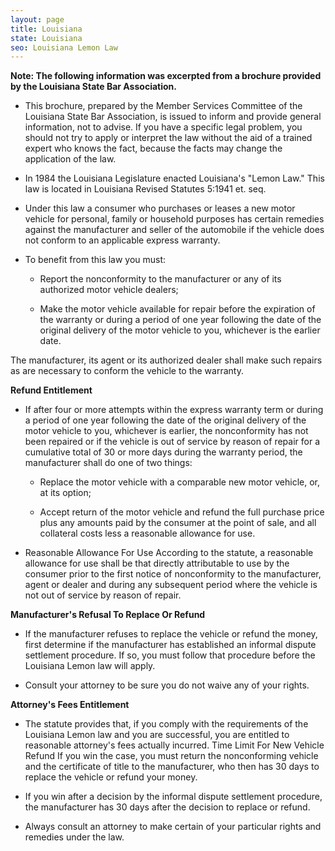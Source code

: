 ```yaml
---
layout: page
title: Louisiana
state: Louisiana
seo: Louisiana Lemon Law
---
```


**Note: The following information was excerpted from a brochure provided by the Louisiana State Bar Association.**

- This brochure, prepared by the Member Services Committee of the Louisiana State Bar Association, is issued to inform and provide general information, not to advise. If you have a specific legal problem, you should not try to apply or interpret the law without the aid of a trained expert who knows the fact, because the facts may change the application of the law. 

- In 1984 the Louisiana Legislature enacted Louisiana's "Lemon Law." This law is located in Louisiana Revised Statutes 5:1941 et. seq. 

- Under this law a consumer who purchases or leases a new motor vehicle for personal, family or household purposes has certain remedies against the manufacturer and seller of the automobile if the vehicle does not conform to an applicable express warranty. 

- To benefit from this law you must:

  - Report the nonconformity to the manufacturer or any of its authorized motor vehicle dealers; 

  - Make the motor vehicle available for repair before the expiration of the warranty or during a period of one year following the date of the original delivery of the motor vehicle to you, whichever is the earlier date.

The manufacturer, its agent or its authorized dealer shall make such repairs as are necessary to conform the vehicle to the warranty. 

**Refund Entitlement**

- If after four or more attempts within the express warranty term or during a period of one year following the date of the original delivery of the motor vehicle to you, whichever is earlier, the nonconformity has not been repaired or if the vehicle is out of service by reason of repair for a cumulative total of 30 or more days during the warranty period, the manufacturer shall do one of two things: 

	- Replace the motor vehicle with a comparable new motor vehicle, or, at its option;

	- Accept return of the motor vehicle and refund the full purchase price plus any amounts paid by the consumer at the point of sale, and all collateral costs less a reasonable allowance for use. <br>

- Reasonable Allowance For Use According to the statute, a reasonable allowance for use shall be that directly attributable to use by the consumer prior to the first notice of nonconformity to the manufacturer, agent or dealer and during any subsequent period where the vehicle is not out of service by reason of repair.

**Manufacturer's Refusal To Replace Or Refund**

- If the manufacturer refuses to replace the vehicle or refund the money, first determine if the manufacturer has established an informal dispute settlement procedure. If so, you must follow that procedure before the Louisiana Lemon law will apply. 

- Consult your attorney to be sure you do not waive any of your rights.

**Attorney's Fees Entitlement**

- The statute provides that, if you comply with the requirements of the Louisiana Lemon law and you are successful, you are entitled to reasonable attorney's fees actually incurred. 
Time Limit For New Vehicle Refund 
If you win the case, you must return the nonconforming vehicle and the certificate of title to the manufacturer, who then has 30 days to replace the vehicle or refund your money. 

- If you win after a decision by the informal dispute settlement procedure, the manufacturer has 30 days after the decision to replace or refund. 

- Always consult an attorney to make certain of your particular rights and remedies under the law.
